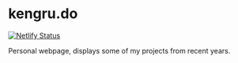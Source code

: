 # kengru.do
[![Netlify Status](https://api.netlify.com/api/v1/badges/69e74b25-0282-4c63-8566-898b53724509/deploy-status)](https://app.netlify.com/sites/kgdo/deploys)

Personal webpage, displays some of my projects from recent years.